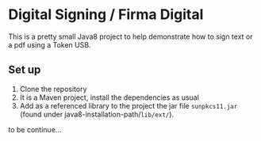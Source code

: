 # Digital Signing / Firma Digital

This is a pretty small Java8 project to help demonstrate how to sign text or a pdf using a Token USB.

## Set up

1. Clone the repository
2. It is a Maven project, install the dependencies as usual
3. Add as a referenced library to the project the jar file `sunpkcs11.jar` (found under java8-installation-path/`lib/ext/`).

to be continue...